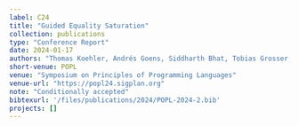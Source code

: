 ```yaml
---
label: C24
title: "Guided Equality Saturation"
collection: publications
type: "Conference Report"
date: 2024-01-17
authors: "Thomas Koehler, Andrés Goens, Siddharth Bhat, Tobias Grosser, Phil Trinder, and Michel Steuwer"
short-venue: POPL
venue: "Symposium on Principles of Programming Languages"
venue-url: "https://popl24.sigplan.org"
note: "Conditionally accepted"
bibtexurl: '/files/publications/2024/POPL-2024-2.bib'
projects: []
---
```

